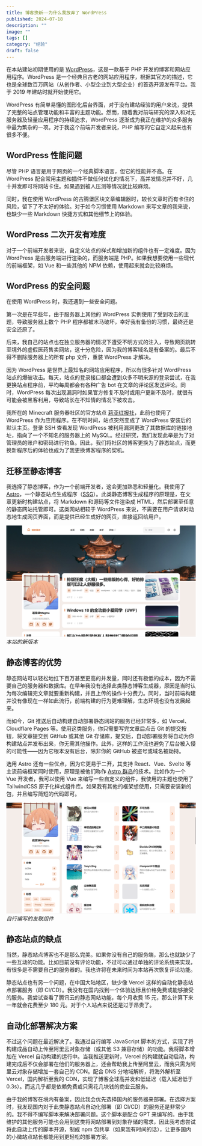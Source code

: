 ```yaml
---
title: 博客换新——为什么我放弃了 WordPress
published: 2024-07-18
description: ""
image: ""
tags: []
category: "经验"
draft: false
---
```


在本站建站初期使用的是 [WordPress](https://cn.wordpress.org/)，这是一款基于 PHP 开发的博客和网站应用程序。WordPress 是一个经典且古老的网站应用程序，根据其官方的描述，它也是全球数百万网站（从创作者、小型企业到大型企业）的首选开源发布平台。我于 2019 年建站时就开始使用它。

WordPress 有简单易懂的图形化后台界面，对于没有建站经验的用户来说，提供了完整的站点管理功能和丰富的主题功能。然而，随着我对前端研究的深入和对无服务器及轻量应用程序的持续追求，WordPress 逐渐成为我正在维护的众多服务中最为繁杂的一项。对于我这个前端开发者来说，PHP 编写的它自定义起来也有很多不便。

## WordPress 性能问题

尽管 PHP 语言是用于网页的一个经典脚本语言，但它的性能并不高。在 WordPress 配合常用主题和插件不做任何优化的情况下，高并发情况并不好，几十并发即可将网站卡住。如果遇到被人压测等情况就比较麻烦。

同时，我在使用 WordPress 的古腾堡区块文章编辑器时，较长文章时而有卡住的风险，留下了不太好的体验。对于如今习惯使用 Markdown 来写文章的我来说，也缺少一些 Markdown 快捷方式和其他细节上的体验。

## WordPress 二次开发有难度

对于一个前端开发者来说，自定义站点的样式和增加新的组件也有一定难度。因为 WordPress 是由服务端进行渲染的，而服务端是 PHP。如果我想要使用一些现代的前端框架，如 Vue 和一些其他的 NPM 依赖，使用起来就会比较麻烦。

## WordPress 的安全问题

在使用 WordPress 时，我还遇到一些安全问题。

第一次是在早些年，由于服务器上其他的 WordPress 实例使用了受到攻击的主题，导致服务器上数个 PHP 程序都被木马破坏，幸好我有备份的习惯，最终还是安全还原了。

后来，我自己的站点也在独立服务器的情况下遭受不明方式的注入，导致网页跳转至境外的虚假医药售卖网站，这十分危险，因为我的博客域名是有备案的。最后不得不删除服务器上的所有 php 文件，重装 WordPress 才解决。

因为 WordPress 是世界上最知名的网站应用程序，所以有很多针对 WordPress 站点的爆破攻击。每天，站点的登录接口都会遭到众多不明来源的登录尝试，在我更换站点程序前，平均每周都会有各种广告 bot 在文章的评论区发送评论。同时，WordPress 每次出现漏洞时如果官方修复不及时或用户更新不及时，就很有可能会被黑客利用，导致站长在不知情的情况下被攻击。

我所在的 Minecraft 服务器社区的官方站点 [莉亚红报社](https://ria.red)，此前也使用了 WordPress 作为应用程序。在不明时间，站点突然变成了 WordPress 安装后的默认主页。登录 SSH 查看发现 WordPress 被利用漏洞更改了其数据库的链接地址，指向了一个不知名的服务器上的 MySQL。经过研究，我们发现此举是为了对管理员的账户和密码进行钓鱼。因此，我们将社区的博客更换为了静态站点，而更换新程序后的体验也成为了我更换博客程序的契机。

## 迁移至静态博客

我选择了静态博客，作为一个前端开发者，这会更加熟悉和轻量化。我使用了 [Astro](https://docs.astro.build/zh-cn/getting-started/)，一个静态站点生成程序（[SSG](https://cn.vuejs.org/guide/scaling-up/ssr.html#ssr-vs-ssg)）。此类静态博客生成程序的原理是，在文章更新时构建站点，将 Markdown 和源码等文件渲染成 HTML，然后部署至任意的静态网站托管即可。这类网站相较于 WordPress 来说，不需要在用户请求时动态地生成网页界面，而是提供已经生成好的网页，直接返回给用户。

![新版](images/magmaink-new.png)
_本站的新版本_

## 静态博客的优势

静态网站可以轻松地扛下百万甚至更高的并发量，同时还有极低的成本，因为不需要自己的服务器和数据库。在早年我没有选择此类静态博客生成器，原因是当时认为每次编辑完文章就要重新构建，并且上传的操作十分费力。同时，当时前端构建并没有像现在一样如此流行，前端构建的行为更难理解，生态环境也没有发展起来。

而如今，Git 推送后自动构建自动部署静态网站的服务已经非常多，如 Vercel、Cloudflare Pages 等。使用这类服务，你只需要写完文章后点击 Git 的提交按钮，将文章提交到 GitHub 或其他 Git 存储库，提交后，自动部署服务将自动为你构建站点并发布出来，你无需其他操作。此外，这样的工作流也避免了后台被入侵的可能性——因为它根本没有后台，除非你的 GitHub 被盗号或域名被劫持。

选用 Astro 还有一些优点，因为它更易于二开，其支持 React、Vue、Svelte 等主流前端框架同时使用，原理是被他们称作 [Astro 群岛](https://docs.astro.build/zh-cn/concepts/islands/)的技术。比如作为一个 Vue 开发者，我可以使用 Vue 来编写一些自定义的组件，我使用的主题也使用了 TailwindCSS 原子化样式组件库。如果我有其他的框架想使用，只需要安装新的包，并且编写简短的代码即可。

![magmaink-new-friend-links](images/magmaink-new-friend-links.png)
_自行编写的友联组件_

## 静态站点的缺点

当然，静态站点博客也不是那么完美。如果你没有自己的服务端，那么也就缺少了一些互动的功能。比如目前没有评论功能，不过可以通过单独的评论系统来实现，有很多是不需要自己的服务器的。我也许将在未来时间为本站再次恢复评论功能。

静态站点也有另一个问题，在中国大陆地区，缺少像 Vercel 这样的自动化静态站点部署服务（即 CI/CD）。我没有在国内找到一个体验达标且价格免费或能够接受的服务。我尝试查看了腾讯云的静态网站功能，每个月收费 15 元，那么计算下来一年就会花费至少 180 元。对于个人站点来说还是过于昂贵了。

## 自动化部署解决方案

不过这个问题在最近解决了。我通过自行编写 JavaScript 脚本的方式，实现了将构建成品自动上传至阿里云对象存储（或其他 S3 兼容存储）的功能。我将脚本增加在 Vercel 自动构建的运行中。当我推送更新时，Vercel 的构建就自动启动，构建完成后不仅会部署在他们的服务器上，还会帮助我上传至阿里云，而我只需为阿里云对象存储增加一套自己的 CDN。配合 DNS 分地域解析，将海外解析至 Vercel，国内解析至我的 CDN，实现了博客全球高并发和低延迟（载入延迟低于 0.3s）。而这几乎都是依赖免费或只需花几块钱的商业云服务。

由于我的博客在境内有备案，因此我会优先选择国内的服务器来部署。在选择方案时，我发现国内对于此类静态站点自动化部署（即 CI/CD）的服务还是非常少的。我不得不编写脚本来解决部署问题。这个脚本是配合 GPT 来编写的。由于我维护的其他服务可能也会用到这类将网站部署到对象存储的需求，因此我考虑尝试将此自动上传的脚本开源，制成 npm 包共享（如果我有时间的话），让更多国内的小微站点站长都能用到更轻松的部署方案。
